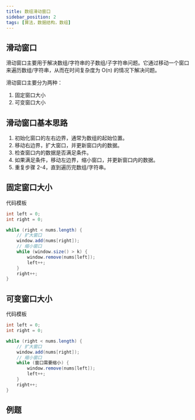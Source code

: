 ```yaml
---
title: 数组滑动窗口
sidebar_position: 2
tags: [算法，数据结构，数组]
---
```


## 滑动窗口

滑动窗口主要用于解决数组/字符串的子数组/子字符串问题。它通过移动一个窗口来遍历数组/字符串，从而在时间复杂度为 O(n) 的情况下解决问题。

滑动窗口主要分为两种：

1. 固定窗口大小
2. 可变窗口大小

## 滑动窗口基本思路

1. 初始化窗口的左右边界，通常为数组的起始位置。
2. 移动右边界，扩大窗口，并更新窗口内的数据。
3. 检查窗口内的数据是否满足条件。
4. 如果满足条件，移动左边界，缩小窗口，并更新窗口内的数据。
5. 重复步骤 2-4，直到遍历完数组/字符串。

## 固定窗口大小

代码模板

```java
int left = 0;
int right = 0;

while (right < nums.length) {
    // 扩大窗口
    window.add(nums[right]);
    // 缩小窗口
    while (window.size() > k) {
        window.remove(nums[left]);
        left++;
    }
    right++;
}
```

## 可变窗口大小

代码模板

```java
int left = 0;
int right = 0;

while (right < nums.length) {
    // 扩大窗口
    window.add(nums[right]);
    // 缩小窗口
    while (窗口需要缩小) {
        window.remove(nums[left]);
        left++;
    }
    right++;
}
```

## 例题
